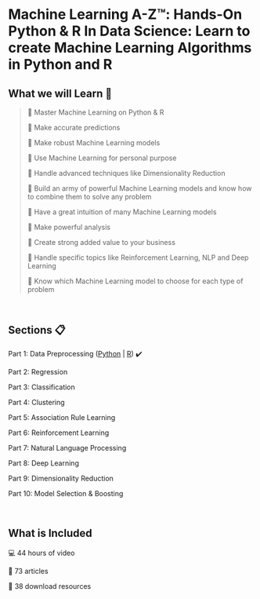 # Machine Learning A-Z™: Hands-On Python & R In Data Science: Learn to create Machine Learning Algorithms in Python and R

## What we will Learn :bookmark_tabs:

> :pushpin: Master Machine Learning on Python & R 
>
> :pushpin: Make accurate predictions
>
> :pushpin: Make robust Machine Learning models 
>
> :pushpin: Use Machine Learning for personal purpose
>
> :pushpin: Handle advanced techniques like Dimensionality Reduction 
>
> :pushpin: Build an army of powerful Machine Learning models and know how to combine them to solve any problem
>
> :pushpin: Have a great intuition of many Machine Learning models
>
> :pushpin: Make powerful analysis
>
> :pushpin: Create strong added value to your business
>
> :pushpin: Handle specific topics like Reinforcement Learning, NLP and Deep Learning
>
> :pushpin: Know which Machine Learning model to choose for each type of problem

<br>

## Sections :clipboard:
Part 1: Data Preprocessing ([Python](https://github.com/GeovanaSLima/Machine_Learning_A_Z/blob/main/Part_1_Data_Preprocessing_Tools.ipynb) | [R]()) :heavy_check_mark:

Part 2: Regression

Part 3: Classification

Part 4: Clustering

Part 5: Association Rule Learning

Part 6: Reinforcement Learning

Part 7: Natural Language Processing

Part 8: Deep Learning

Part 9: Dimensionality Reduction

Part 10: Model Selection & Boosting

<br>

## What is Included
:computer: 44 hours of video

:page_facing_up: 73 articles

:file_folder: 38 download resources


